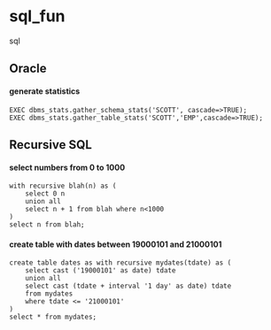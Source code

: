 # sql_fun
sql

## Oracle

#### generate statistics
```
EXEC dbms_stats.gather_schema_stats('SCOTT', cascade=>TRUE);
EXEC dbms_stats.gather_table_stats('SCOTT','EMP',cascade=>TRUE);
```


## Recursive SQL

#### select numbers from 0 to 1000
```
with recursive blah(n) as (
	select 0 n 
	union all
	select n + 1 from blah where n<1000
)
select n from blah;
```

#### create table with dates between 19000101 and 21000101
```
create table dates as with recursive mydates(tdate) as (
	select cast ('19000101' as date) tdate
	union all
	select cast (tdate + interval '1 day' as date) tdate
	from mydates 
	where tdate <= '21000101'
)
select * from mydates;
```



